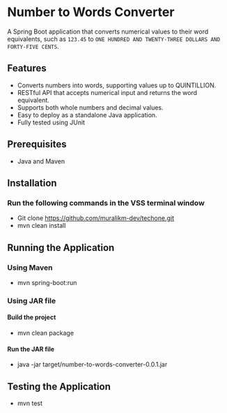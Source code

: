 # Number to Words Converter

A Spring Boot application that converts numerical values to their word equivalents, such as `123.45` to `ONE HUNDRED AND TWENTY-THREE DOLLARS AND FORTY-FIVE CENTS`.

## Features

- Converts numbers into words, supporting values up to QUINTILLION.
- RESTful API that accepts numerical input and returns the word equivalent.
- Supports both whole numbers and decimal values.
- Easy to deploy as a standalone Java application.
- Fully tested using JUnit

## Prerequisites
* Java and Maven

## Installation
### Run the following commands in the VSS terminal window
* Git clone https://github.com/muralikm-dev/techone.git
* mvn clean install

## Running the Application
### Using Maven
* mvn spring-boot:run

### Using JAR file
#### Build the project
* mvn clean package
#### Run the JAR file
* java -jar target/number-to-words-converter-0.0.1.jar

## Testing the Application
* mvn test

